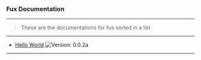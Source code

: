 ### Fux Documentation

---

> These are the documentations for fux sorted in a list

---

- [Hello World](helloworld.md) ![Version: 0.0.2a](https://img.shields.io/badge/Version-0.0.2a-informational)

---
